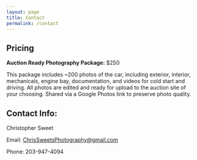 ```yaml
---
layout: page
title: Contact
permalink: /contact
---
```


## Pricing
__Auction Ready Photography Package:__ $250

This package includes ~200 photos of the car, including exterior, interior, mechanicals, engine bay, documentation, and videos for cold start and driving. All photos are edited and ready for upload to the auction site of your choosing. Shared via a Google Photos link to preserve photo quality.

## Contact Info:

Christopher Sweet

Email: ChrisSweetsPhotography@gmail.com

Phone: 203-947-4094
